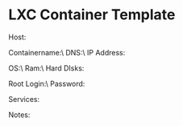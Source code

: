 # LXC Container Template

Host:

Containername:\\
DNS:\\
IP Address:

OS:\\
Ram:\\
Hard DIsks:

Root Login:\\
Password:

Services:

Notes:
